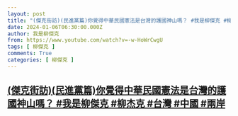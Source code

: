 ```yaml
---
layout: post
title: "(傑克街訪)(民進黨篇)你覺得中華民國憲法是台灣的護國神山嗎？ #我是柳傑克 #柳杰克 #台灣 #中國 #兩岸"
date: 2024-01-06T06:30:00.000Z
author: 我是柳傑克
from: https://www.youtube.com/watch?v=-w-HoWrCwgU
tags: [ 柳傑克 ]
comments: True
categories: [ 柳傑克 ]
---
```

<!--1704522600000-->
[(傑克街訪)(民進黨篇)你覺得中華民國憲法是台灣的護國神山嗎？ #我是柳傑克 #柳杰克 #台灣 #中國 #兩岸](https://www.youtube.com/watch?v=-w-HoWrCwgU)
------

<div>

</div>
